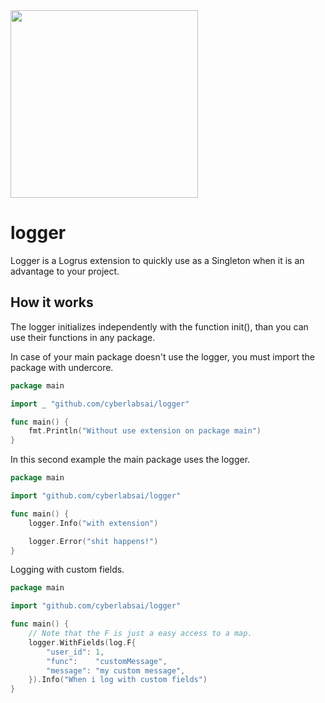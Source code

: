<img src="https://raw.githubusercontent.com/Yoonit-Labs/android-yoonit-camera/development/logo_cyberlabs.png" width="300">

# logger

Logger is a Logrus extension to quickly use as a Singleton when it is an advantage to your project.

## How it works

The logger initializes independently with the function init(), than you can use their functions in any package.

In case of your main package doesn't use the logger, you must import the package with undercore.
```go
package main

import _ "github.com/cyberlabsai/logger" 

func main() {
    fmt.Println("Without use extension on package main")
}
```

In this second example the main package uses the logger.

```go
package main

import "github.com/cyberlabsai/logger"

func main() {
    logger.Info("with extension")

    logger.Error("shit happens!")
}
```

Logging with custom fields.

```go
package main

import "github.com/cyberlabsai/logger"

func main() {
    // Note that the F is just a easy access to a map.
    logger.WithFields(log.F{
		"user_id": 1,
		"func":    "customMessage",
		"message": "my custom message",
	}).Info("When i log with custom fields")
}
```